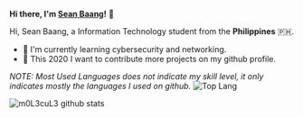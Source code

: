 
__Hi there, I'm [Sean Baang](https://www.twitter.com/SeanBaang)!__ :wave:

Hi, Sean Baang, a Information Technology student from the **Philippines** :philippines:.

+ :dart: I'm currently learning cybersecurity and networking.
+ :jigsaw: This 2020 I want to contribute more projects on my github profile.


*NOTE: Most Used Languages does not indicate my skill level, it only indicates mostly the languages I used on github.*
![Top Lang](https://github-readme-stats.vercel.app/api/top-langs/?username=m0L3cuL3&theme=tokyonight&layout=compact)

![m0L3cuL3 github stats](https://github-readme-stats.vercel.app/api?username=m0L3cuL3&show_icons=true&theme=tokyonight)

